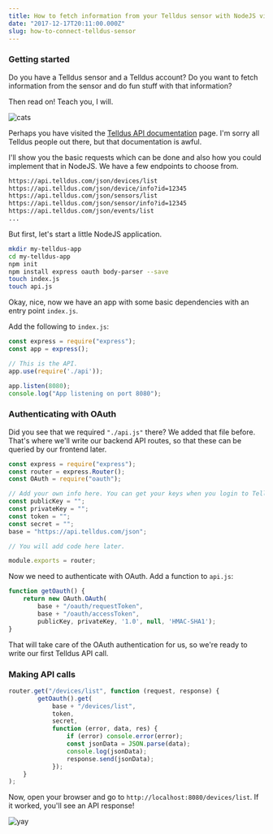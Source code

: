 ```yaml
---
title: How to fetch information from your Telldus sensor with NodeJS via Telldus Live API
date: "2017-12-17T20:11:00.000Z"
slug: how-to-connect-telldus-sensor
---
```


### Getting started
Do you have a Telldus sensor and a Telldus account? Do you want to fetch information from the sensor and do fun stuff with that information?

Then read on! Teach you, I will.

![cats](https://media.giphy.com/media/1QLhxpMVDeoy4/giphy.gif)

Perhaps you have visited the [Telldus API documentation](http://api.telldus.com/documentation/live) page. I'm sorry all Telldus people out there, but that documentation is awful.

I'll show you the basic requests which can be done and also how you could implement that in NodeJS. We have a few endpoints to choose from.

``` bash
https://api.telldus.com/json/devices/list
https://api.telldus.com/json/device/info?id=12345
https://api.telldus.com/json/sensors/list
https://api.telldus.com/json/sensor/info?id=12345
https://api.telldus.com/json/events/list
...
```

But first, let's start a little NodeJS application.

``` bash
mkdir my-telldus-app
cd my-telldus-app
npm init
npm install express oauth body-parser --save
touch index.js
touch api.js
```

Okay, nice, now we have an app with some basic dependencies with an entry point `index.js`.

Add the following to `index.js`:

```javascript
const express = require("express");
const app = express();

// This is the API.
app.use(require('./api'));

app.listen(8080);
console.log("App listening on port 8080");
```
### Authenticating with OAuth
Did you see that we required `"./api.js"` there? We added that file before. That's where we'll write our backend API routes, so that these can be queried by our frontend later.

```javascript
const express = require("express");
const router = express.Router();
const OAuth = require("oauth");

// Add your own info here. You can get your keys when you login to Telldus.
const publicKey = "";
const privateKey = "";
const token = "";
const secret = "";
base = "https://api.telldus.com/json";

// You will add code here later.

module.exports = router;
```

Now we need to authenticate with OAuth. Add a function to `api.js`:

```javascript
function getOauth() {
    return new OAuth.OAuth(
        base + "/oauth/requestToken",
        base + "/oauth/accessToken",
        publicKey, privateKey, '1.0', null, 'HMAC-SHA1');
}
```

That will take care of the OAuth authentication for us, so we're ready to write our first Telldus API call.

### Making API calls

```javascript
router.get("/devices/list", function (request, response) {
        getOauth().get(
            base + "/devices/list",
            token,
            secret,
            function (error, data, res) {
                if (error) console.error(error);
                const jsonData = JSON.parse(data);
                console.log(jsonData);
                response.send(jsonData);
            });
    }
);
```

Now, open your browser and go to `http://localhost:8080/devices/list`. If it worked, you'll see an API response!

![yay](https://media.giphy.com/media/5wWf7H0WTquIU1DFY4g/giphy.gif)